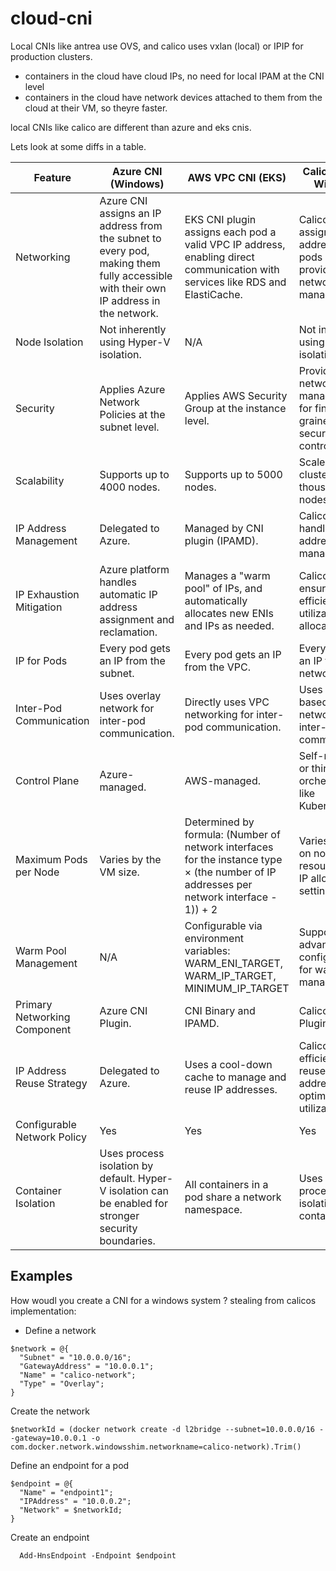 # cloud-cni

Local CNIs like antrea use OVS, and calico uses vxlan (local) or IPIP for production clusters.  

- containers in the cloud have cloud IPs, no need for local IPAM at the CNI level
- containers in the cloud have network devices attached to them from the cloud at their VM, so theyre faster.

local CNIs like calico are different than azure and eks cnis.

Lets look at some diffs in a table.  

| Feature                            | Azure CNI (Windows)                | AWS VPC CNI (EKS)                | Calico CNI for Windows         |
|------------------------------------|-----------------------------------|----------------------------------|---------------------------------|
| Networking                         | Azure CNI assigns an IP address from the subnet to every pod, making them fully accessible with their own IP address in the network. | EKS CNI plugin assigns each pod a valid VPC IP address, enabling direct communication with services like RDS and ElastiCache. | Calico CNI assigns IP addresses to pods and provides network policy management. |
| Node Isolation                     | Not inherently using Hyper-V isolation. | N/A  | Not inherently using Hyper-V isolation. |
| Security                           | Applies Azure Network Policies at the subnet level. | Applies AWS Security Group at the instance level. | Provides network policy management for fine-grained security control. |
| Scalability                        | Supports up to 4000 nodes.        | Supports up to 5000 nodes.       | Scales to large clusters with thousands of nodes. |
| IP Address Management              | Delegated to Azure.               | Managed by CNI plugin (IPAMD).   | Calico IPAM handles IP address management. |
| IP Exhaustion Mitigation           | Azure platform handles automatic IP address assignment and reclamation. | Manages a "warm pool" of IPs, and automatically allocates new ENIs and IPs as needed. | Calico IPAM ensures efficient IP utilization and allocation. |
| IP for Pods                        | Every pod gets an IP from the subnet. | Every pod gets an IP from the VPC. | Every pod gets an IP from the network CIDR. |
| Inter-Pod Communication            | Uses overlay network for inter-pod communication. | Directly uses VPC networking for inter-pod communication. | Uses BGP-based networking for inter-pod communication. |
| Control Plane                      | Azure-managed.                    | AWS-managed.                     | Self-managed or third-party orchestrators like Kubernetes. |
| Maximum Pods per Node              | Varies by the VM size.            | Determined by formula: (Number of network interfaces for the instance type × (the number of IP addresses per network interface - 1)) + 2 | Varies based on node resources and IP allocation settings. |
| Warm Pool Management               | N/A                               | Configurable via environment variables: WARM_ENI_TARGET, WARM_IP_TARGET, MINIMUM_IP_TARGET | Supports advanced configuration for warm pool management. |
| Primary Networking Component       | Azure CNI Plugin.                 | CNI Binary and IPAMD.            | Calico CNI Plugin. |
| IP Address Reuse Strategy          | Delegated to Azure.               | Uses a cool-down cache to manage and reuse IP addresses. | Calico CNI efficiently reuses IP addresses for optimal utilization. |
| Configurable Network Policy        | Yes                               | Yes | Yes |
| Container Isolation                | Uses process isolation by default. Hyper-V isolation can be enabled for stronger security boundaries. | All containers in a pod share a network namespace. | Uses Windows process-level isolation for containers. |



## Examples

How woudl you create a CNI for a windows system ? stealing from calicos implementation: 

- Define a network
```
$network = @{
  "Subnet" = "10.0.0.0/16";
  "GatewayAddress" = "10.0.0.1";
  "Name" = "calico-network";
  "Type" = "Overlay";
}
```
Create the network
```
$networkId = (docker network create -d l2bridge --subnet=10.0.0.0/16 --gateway=10.0.0.1 -o com.docker.network.windowsshim.networkname=calico-network).Trim()
```
 Define an endpoint for a pod
```
$endpoint = @{
  "Name" = "endpoint1";
  "IPAddress" = "10.0.0.2";
  "Network" = $networkId;
}
```

Create an endpoint
```
  Add-HnsEndpoint -Endpoint $endpoint
```

